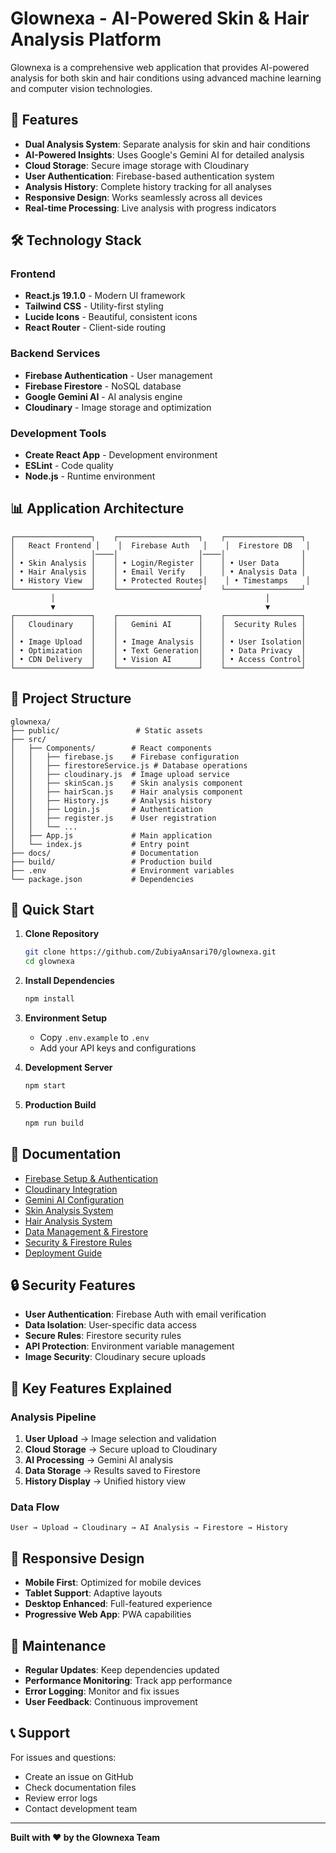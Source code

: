 # Glownexa - AI-Powered Skin & Hair Analysis Platform

Glownexa is a comprehensive web application that provides AI-powered analysis for both skin and hair conditions using advanced machine learning and computer vision technologies.

## 🌟 Features

- **Dual Analysis System**: Separate analysis for skin and hair conditions
- **AI-Powered Insights**: Uses Google's Gemini AI for detailed analysis
- **Cloud Storage**: Secure image storage with Cloudinary
- **User Authentication**: Firebase-based authentication system
- **Analysis History**: Complete history tracking for all analyses
- **Responsive Design**: Works seamlessly across all devices
- **Real-time Processing**: Live analysis with progress indicators

## 🛠 Technology Stack

### Frontend
- **React.js 19.1.0** - Modern UI framework
- **Tailwind CSS** - Utility-first styling
- **Lucide Icons** - Beautiful, consistent icons
- **React Router** - Client-side routing

### Backend Services
- **Firebase Authentication** - User management
- **Firebase Firestore** - NoSQL database
- **Google Gemini AI** - AI analysis engine
- **Cloudinary** - Image storage and optimization

### Development Tools
- **Create React App** - Development environment
- **ESLint** - Code quality
- **Node.js** - Runtime environment

## 📊 Application Architecture

```
┌─────────────────┐    ┌──────────────────┐    ┌─────────────────┐
│   React Frontend │    │  Firebase Auth   │    │  Firestore DB   │
│                 │────│                  │────│                 │
│ • Skin Analysis │    │ • Login/Register │    │ • User Data     │
│ • Hair Analysis │    │ • Email Verify   │    │ • Analysis Data │
│ • History View  │    │ • Protected Routes│    │ • Timestamps    │
└─────────────────┘    └──────────────────┘    └─────────────────┘
         │                                               │
         ▼                                               ▼
┌─────────────────┐    ┌──────────────────┐    ┌─────────────────┐
│   Cloudinary    │    │   Gemini AI      │    │  Security Rules │
│                 │    │                  │    │                 │
│ • Image Upload  │    │ • Image Analysis │    │ • User Isolation│
│ • Optimization  │    │ • Text Generation│    │ • Data Privacy  │
│ • CDN Delivery  │    │ • Vision AI      │    │ • Access Control│
└─────────────────┘    └──────────────────┘    └─────────────────┘
```

## 📁 Project Structure

```
glownexa/
├── public/                 # Static assets
├── src/
│   ├── Components/        # React components
│   │   ├── firebase.js    # Firebase configuration
│   │   ├── firestoreService.js # Database operations
│   │   ├── cloudinary.js  # Image upload service
│   │   ├── skinScan.js    # Skin analysis component
│   │   ├── hairScan.js    # Hair analysis component
│   │   ├── History.js     # Analysis history
│   │   ├── Login.js       # Authentication
│   │   ├── register.js    # User registration
│   │   └── ...
│   ├── App.js             # Main application
│   └── index.js           # Entry point
├── docs/                  # Documentation
├── build/                 # Production build
├── .env                   # Environment variables
└── package.json           # Dependencies
```

## 🚀 Quick Start

1. **Clone Repository**
   ```bash
   git clone https://github.com/ZubiyaAnsari70/glownexa.git
   cd glownexa
   ```

2. **Install Dependencies**
   ```bash
   npm install
   ```

3. **Environment Setup**
   - Copy `.env.example` to `.env`
   - Add your API keys and configurations

4. **Development Server**
   ```bash
   npm start
   ```

5. **Production Build**
   ```bash
   npm run build
   ```

## 📖 Documentation

- [Firebase Setup & Authentication](./firebase-setup.md)
- [Cloudinary Integration](./cloudinary-integration.md)
- [Gemini AI Configuration](./gemini-ai-setup.md)
- [Skin Analysis System](./skin-analysis.md)
- [Hair Analysis System](./hair-analysis.md)
- [Data Management & Firestore](./data-management.md)
- [Security & Firestore Rules](./security-rules.md)
- [Deployment Guide](./deployment.md)

## 🔒 Security Features

- **User Authentication**: Firebase Auth with email verification
- **Data Isolation**: User-specific data access
- **Secure Rules**: Firestore security rules
- **API Protection**: Environment variable management
- **Image Security**: Cloudinary secure uploads

## 🎯 Key Features Explained

### Analysis Pipeline
1. **User Upload** → Image selection and validation
2. **Cloud Storage** → Secure upload to Cloudinary
3. **AI Processing** → Gemini AI analysis
4. **Data Storage** → Results saved to Firestore
5. **History Display** → Unified history view

### Data Flow
```
User → Upload → Cloudinary → AI Analysis → Firestore → History
```

## 📱 Responsive Design

- **Mobile First**: Optimized for mobile devices
- **Tablet Support**: Adaptive layouts
- **Desktop Enhanced**: Full-featured experience
- **Progressive Web App**: PWA capabilities

## 🔧 Maintenance

- **Regular Updates**: Keep dependencies updated
- **Performance Monitoring**: Track app performance
- **Error Logging**: Monitor and fix issues
- **User Feedback**: Continuous improvement

## 📞 Support

For issues and questions:
- Create an issue on GitHub
- Check documentation files
- Review error logs
- Contact development team

---

**Built with ❤️ by the Glownexa Team**
